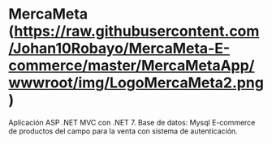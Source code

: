 #  MercaMeta (https://raw.githubusercontent.com/Johan10Robayo/MercaMeta-E-commerce/master/MercaMetaApp/wwwroot/img/LogoMercaMeta2.png)
Aplicación ASP .NET MVC con .NET 7.
Base de datos: Mysql
E-commerce de productos del campo para la venta con sistema de autenticación.
